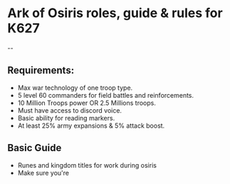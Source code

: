 # Ark of Osiris roles, guide & rules for K627

--

## Requirements:

- Max war technology of one troop type.
- 5 level 60 commanders for field battles and reinforcements.
- 10 Million Troops power OR 2.5 Millions troops.
- Must have access to discord voice.
- Basic ability for reading markers.
- At least 25% army expansions & 5% attack boost.

## Basic Guide

- Runes and kingdom titles for work during osiris
- Make sure you're
